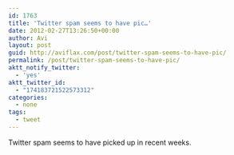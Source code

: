 ```yaml
---
id: 1763
title: 'Twitter spam seems to have pic…'
date: 2012-02-27T13:26:50+00:00
author: Avi
layout: post
guid: http://aviflax.com/post/twitter-spam-seems-to-have-pic/
permalink: /post/twitter-spam-seems-to-have-pic/
aktt_notify_twitter:
  - 'yes'
aktt_twitter_id:
  - "174183721522573312"
categories:
  - none
tags:
  - tweet
---
```

Twitter spam seems to have picked up in recent weeks.
